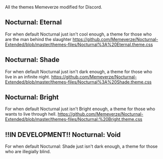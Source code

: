 All the themes Memeverze modified for Discord.

## Nocturnal: Eternal
For when default Nocturnal just isn't cool enough, a theme for those who are the man behind the slaughter
https://github.com/Memeverze/Nocturnal-Extended/blob/master/themes-files/Nocturnal%3A%20Eternal.theme.css

## Nocturnal: Shade
For when default Nocturnal just isn't dark enough, a theme for those who live in an infinite night.
https://github.com/Memeverze/Nocturnal-Extended/blob/master/themes-files/Nocturnal%3A%20Shade.theme.css

## Nocturnal: Bright
For when default Nocturnal just isn't Bright enough, a theme for those who wants to live through hell.
https://github.com/Memeverze/Nocturnal-Extended/blob/master/themes-files/Nocturnal:%20Bright.theme.css

## !!IN DEVELOPMENT!! Nocturnal: Void
For when default Nocturnal: Shade just isn't dark enough, a theme for those who are illegially blind.
